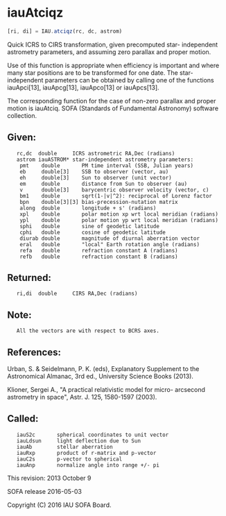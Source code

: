 # iauAtciqz

```js
[ri, di] = IAU.atciqz(rc, dc, astrom)
```

Quick ICRS to CIRS transformation, given precomputed star-
independent astrometry parameters, and assuming zero parallax and
proper motion.

Use of this function is appropriate when efficiency is important and
where many star positions are to be transformed for one date.  The
star-independent parameters can be obtained by calling one of the
functions iauApci[13], iauApcg[13], iauApco[13] or iauApcs[13].

The corresponding function for the case of non-zero parallax and
proper motion is iauAtciq.
SOFA (Standards of Fundamental Astronomy) software collection.


## Given:
```
   rc,dc  double     ICRS astrometric RA,Dec (radians)
   astrom iauASTROM* star-independent astrometry parameters:
    pmt    double       PM time interval (SSB, Julian years)
    eb     double[3]    SSB to observer (vector, au)
    eh     double[3]    Sun to observer (unit vector)
    em     double       distance from Sun to observer (au)
    v      double[3]    barycentric observer velocity (vector, c)
    bm1    double       sqrt(1-|v|^2): reciprocal of Lorenz factor
    bpn    double[3][3] bias-precession-nutation matrix
    along  double       longitude + s' (radians)
    xpl    double       polar motion xp wrt local meridian (radians)
    ypl    double       polar motion yp wrt local meridian (radians)
    sphi   double       sine of geodetic latitude
    cphi   double       cosine of geodetic latitude
    diurab double       magnitude of diurnal aberration vector
    eral   double       "local" Earth rotation angle (radians)
    refa   double       refraction constant A (radians)
    refb   double       refraction constant B (radians)
```

## Returned:
```
   ri,di  double     CIRS RA,Dec (radians)
```

## Note:

```
   All the vectors are with respect to BCRS axes.
```

## References:

   Urban, S. & Seidelmann, P. K. (eds), Explanatory Supplement to
   the Astronomical Almanac, 3rd ed., University Science Books
   (2013).

   Klioner, Sergei A., "A practical relativistic model for micro-
   arcsecond astrometry in space", Astr. J. 125, 1580-1597 (2003).

## Called:
```
   iauS2c       spherical coordinates to unit vector
   iauLdsun     light deflection due to Sun
   iauAb        stellar aberration
   iauRxp       product of r-matrix and p-vector
   iauC2s       p-vector to spherical
   iauAnp       normalize angle into range +/- pi
```

This revision:   2013 October 9

SOFA release 2016-05-03

Copyright (C) 2016 IAU SOFA Board.